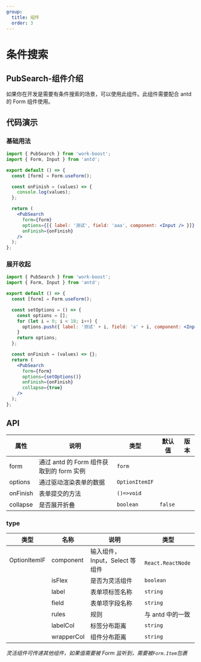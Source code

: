 ```yaml
---
group:
  title: 组件
  order: 3
---
```


# 条件搜索

## PubSearch-组件介绍

如果你在开发是需要有条件搜索的场景，可以使用此组件。此组件需要配合 antd 的 Form 组件使用。

## 代码演示

### 基础用法

```jsx
import { PubSearch } from 'work-boost';
import { Form, Input } from 'antd';

export default () => {
  const [form] = Form.useForm();

  const onFinish = (values) => {
    console.log(values);
  };

  return (
    <PubSearch
      form={form}
      options={[{ label: '测试', field: 'aaa', component: <Input /> }]}
      onFinish={onFinish}
    />
  );
};
```

### 展开收起

```jsx
import { PubSearch } from 'work-boost';
import { Form, Input } from 'antd';

export default () => {
  const [form] = Form.useForm();

  const setOptions = () => {
    const options = [];
    for (let i = 0; i < 10; i++) {
      options.push({ label: '测试' + i, field: 'a' + i, component: <Input /> });
    }
    return options;
  };

  const onFinish = (values) => {};
  return (
    <PubSearch
      form={form}
      options={setOptions()}
      onFinish={onFinish}
      collapse={true}
    />
  );
};
```

## API

| 属性     | 说明                                     | 类型           | 默认值  | 版本 |
| -------- | ---------------------------------------- | -------------- | ------- | ---- |
| form     | 通过 antd 的 Form 组件获取到的 form 实例 | `form`         |         |      |
| options  | 通过驱动渲染表单的数据                   | `OptionItemIF` |         |      |
| onFinish | 表单提交的方法                           | `()=>void`     |         |      |
| collapse | 是否展开折叠                             | `boolean`      | `false` |      |

### type

| 类型         | 名称       | 说明                           | 类型               |
| ------------ | ---------- | ------------------------------ | ------------------ |
| OptionItemIF | component  | 输入组件，Input，Select 等组件 | ` React.ReactNode` |
|              | isFlex     | 是否为灵活组件                 | `boolean`          |
|              | label      | 表单项标签名称                 | `string`           |
|              | field      | 表单项字段名称                 | `string`           |
|              | rules      | 规则                           | 与 antd 中的一致   |
|              | labelCol   | 标签分布距离                   | `string`           |
|              | wrapperCol | 组件分布距离                   | `string`           |

_灵活组件可传递其他组件，如果值需要被 Form 监听到，需要被`Form.Item`包裹_
